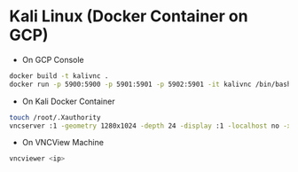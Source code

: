 # Kali Linux (Docker Container on GCP)

- On GCP Console
```bash
docker build -t kalivnc .
docker run -p 5900:5900 -p 5901:5901 -p 5902:5901 -it kalivnc /bin/bash
```

- On Kali Docker Container
```bash
touch /root/.Xauthority
vncserver :1 -geometry 1280x1024 -depth 24 -display :1 -localhost no -xstartup /usr/bin/startxfce4
```

- On VNCView Machine
```bash
vncviewer <ip>
```
